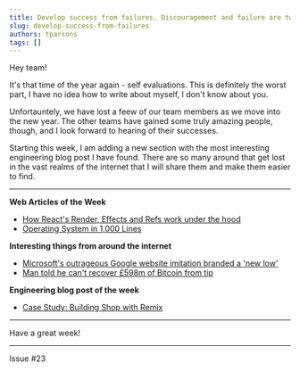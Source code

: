 ```yaml
---
title: Develop success from failures. Discouragement and failure are two of the surest stepping stones to success. — Dale Carnegie
slug: develop-success-from-failures
authors: tparsons
tags: []
---
```

Hey team!

It's that time of the year again - self evaluations. This is definitely the worst part, I have no idea how to write about myself, I don't know about you.
<!-- truncate -->

Unfortauntely, we have lost a feew of our team members as we move into the new year. The other teams have gained some truly amazing people, though, and I look forward to hearing of their successes.

Starting this week, I am adding a new section with the most interesting engineering blog post I have found. There are so many around that get lost in the vast realms of the internet that I will share them and make them easier to find.

---

**Web Articles of the Week**

- [How React's Render, Effects and Refs work under the hood](https://tigerabrodi.blog/how-reacts-render-effects-and-refs-work-under-the-hood?utm_source=tldrwebdev)
- [Operating System in 1,000 Lines](https://operating-system-in-1000-lines.vercel.app/en/)

**Interesting things from around the internet**

- [Microsoft's outrageous Google website imitation branded a 'new low'](https://mashable.com/article/nasa-parker-solar-probe-sun-breaks-record-speed-closest-approach)
- [Man told he can't recover £598m of Bitcoin from tip](https://www.bbc.com/news/articles/cj0r0dvgpy0o)

**Engineering blog post of the week**

- [Case Study: Building Shop with Remix](https://remix.run/blog/shop-case-study)

---

Have a great week!

---

Issue #23
